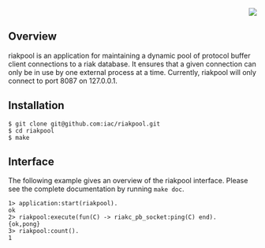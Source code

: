 <p align="right">
    <img src="http://www.basho.com/images/riaklogo.png">
</p>

Overview
--------
riakpool is an application for maintaining a dynamic pool of protocol buffer
client connections to a riak database. It ensures that a given connection can
only be in use by one external process at a time. Currently, riakpool will only
connect to port 8087 on 127.0.0.1.

Installation
------------
    $ git clone git@github.com:iac/riakpool.git
    $ cd riakpool
    $ make

Interface
---------
The following example gives an overview of the riakpool interface. Please see
the complete documentation by running `make doc`.

    1> application:start(riakpool).
    ok
    2> riakpool:execute(fun(C) -> riakc_pb_socket:ping(C) end).
    {ok,pong}
    3> riakpool:count().
    1
